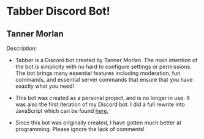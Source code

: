 

# Tabber Discord Bot!

## Tanner Morlan

*Description:*

- Tabber is a Discord bot created by Tanner Morlan. The main intention of the bot is simplicity with no hard to configure settings or permissions. The bot brings many essential features including moderation, fun commands, and essential server commands that ensure that you have exactly what you need! 

- This bot was created as a personal project, and is no longer in use. It was also the first iteration of my Discord bot. I did a full rewrite into JavaScript which can be found [here.](https://bitbucket.org/tannerworkspace/marlinbot/src/master/)

- Since this bot was originally created, I have gotten much better at programming. Please ignore the lack of comments!
